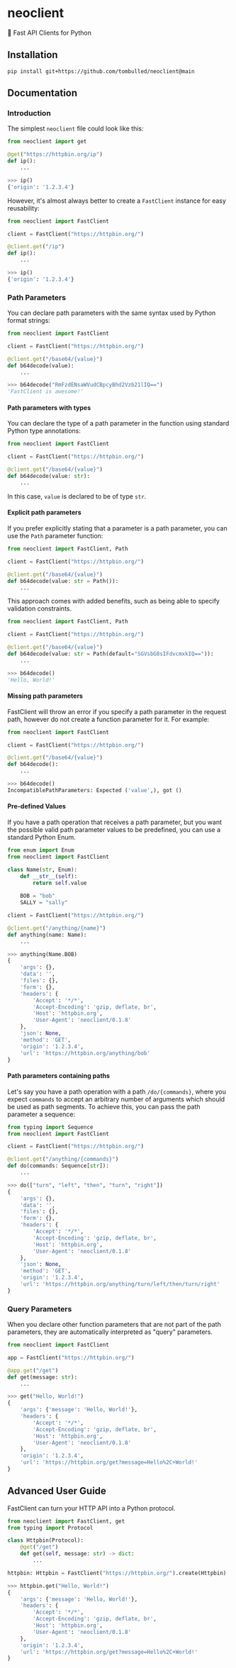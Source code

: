 # neoclient
:rocket: Fast API Clients for Python

## Installation
```console
pip install git+https://github.com/tombulled/neoclient@main
```

## Documentation
### Introduction
The simplest `neoclient` file could look like this:
```python
from neoclient import get

@get("https://httpbin.org/ip")
def ip():
    ...
```
```python
>>> ip()
{'origin': '1.2.3.4'}
```

However, it's almost always better to create a `FastClient` instance for easy reusability:
```python
from neoclient import FastClient

client = FastClient("https://httpbin.org/")

@client.get("/ip")
def ip():
    ...
```
```python
>>> ip()
{'origin': '1.2.3.4'}
```

### Path Parameters
You can declare path parameters with the same syntax used by Python format strings:
```python
from neoclient import FastClient

client = FastClient("https://httpbin.org/")

@client.get("/base64/{value}")
def b64decode(value):
    ...
```
```python
>>> b64decode("RmFzdENsaWVudCBpcyBhd2Vzb21lIQ==")
'FastClient is awesome!'
```

#### Path parameters with types
You can declare the type of a path parameter in the function using standard Python type annotations:
```python
from neoclient import FastClient

client = FastClient("https://httpbin.org/")

@client.get("/base64/{value}")
def b64decode(value: str):
    ...
```
In this case, `value` is declared to be of type `str`.

#### Explicit path parameters
If you prefer explicitly stating that a parameter is a path parameter, you can use the `Path` parameter function:
```python
from neoclient import FastClient, Path

client = FastClient("https://httpbin.org/")

@client.get("/base64/{value}")
def b64decode(value: str = Path()):
    ...
```
This approach comes with added benefits, such as being able to specify validation constraints.
```python
from neoclient import FastClient, Path

client = FastClient("https://httpbin.org/")

@client.get("/base64/{value}")
def b64decode(value: str = Path(default="SGVsbG8sIFdvcmxkIQ==")):
    ...
```
```python
>>> b64decode()
'Hello, World!'
```

#### Missing path parameters
FastClient will throw an error if you specify a path parameter in the request path, however do not create a function parameter for it. For example:
```python
from neoclient import FastClient

client = FastClient("https://httpbin.org/")

@client.get("/base64/{value}")
def b64decode():
    ...
```
```python
>>> b64decode()
IncompatiblePathParameters: Expected ('value',), got ()
```

#### Pre-defined Values
If you have a path operation that receives a path parameter, but you want the possible valid path parameter values to be predefined, you can use a standard Python Enum.
```python
from enum import Enum
from neoclient import FastClient

class Name(str, Enum):
    def __str__(self):
        return self.value
        
    BOB = "bob"
    SALLY = "sally"

client = FastClient("https://httpbin.org/")

@client.get("/anything/{name}")
def anything(name: Name):
    ...
```
```python
>>> anything(Name.BOB)
{
    'args': {},
    'data': '',
    'files': {},
    'form': {},
    'headers': {
        'Accept': '*/*',
        'Accept-Encoding': 'gzip, deflate, br',
        'Host': 'httpbin.org',
        'User-Agent': 'neoclient/0.1.8'
    },
    'json': None,
    'method': 'GET',
    'origin': '1.2.3.4',
    'url': 'https://httpbin.org/anything/bob'
}
```

#### Path parameters containing paths
Let's say you have a path operation with a path `/do/{commands}`, where you expect `commands` to accept an arbitrary number of arguments which should be used as path segments. To achieve this, you can pass the path parameter a sequence:
```python
from typing import Sequence
from neoclient import FastClient

client = FastClient("https://httpbin.org/")

@client.get("/anything/{commands}")
def do(commands: Sequence[str]):
    ...
```
```python
>>> do(["turn", "left", "then", "turn", "right"])
{
    'args': {},
    'data': '',
    'files': {},
    'form': {},
    'headers': {
        'Accept': '*/*',
        'Accept-Encoding': 'gzip, deflate, br',
        'Host': 'httpbin.org',
        'User-Agent': 'neoclient/0.1.8'
    },
    'json': None,
    'method': 'GET',
    'origin': '1.2.3.4',
    'url': 'https://httpbin.org/anything/turn/left/then/turn/right'
}
```

### Query Parameters
When you declare other function parameters that are not part of the path parameters, they are automatically interpreted as "query" parameters.
```python
from neoclient import FastClient

app = FastClient("https://httpbin.org/")

@app.get("/get")
def get(message: str):
    ...
```
```python
>>> get("Hello, World!")
{
    'args': {'message': 'Hello, World!'},
    'headers': {
        'Accept': '*/*',
        'Accept-Encoding': 'gzip, deflate, br',
        'Host': 'httpbin.org',
        'User-Agent': 'neoclient/0.1.8'
    },
    'origin': '1.2.3.4',
    'url': 'https://httpbin.org/get?message=Hello%2C+World!'
}
```

## Advanced User Guide
FastClient can turn your HTTP API into a Python protocol.
```python
from neoclient import FastClient, get
from typing import Protocol

class Httpbin(Protocol):
    @get("/get")
    def get(self, message: str) -> dict:
        ...

httpbin: Httpbin = FastClient("https://httpbin.org/").create(Httpbin)  # type: ignore
```
```python
>>> httpbin.get("Hello, World!")
{
    'args': {'message': 'Hello, World!'},
    'headers': {
        'Accept': '*/*',
        'Accept-Encoding': 'gzip, deflate, br',
        'Host': 'httpbin.org',
        'User-Agent': 'neoclient/0.1.8'
    },
    'origin': '1.2.3.4',
    'url': 'https://httpbin.org/get?message=Hello%2C+World!'
}
```